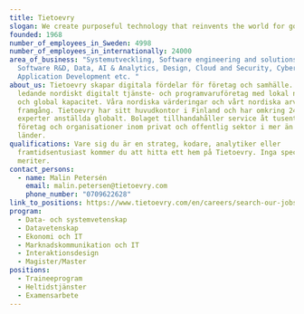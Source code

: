```yaml
---
title: Tietoevry
slogan: We create purposeful technology that reinvents the world for good.
founded: 1968
number_of_employees_in_Sweden: 4998
number_of_employees_in_internationally: 24000
area_of_business: "Systemutveckling, Software engineering and solutions,
  Software R&D, Data, AI & Analytics, Design, Cloud and Security, Cybersecurity,
  Application Development etc. "
about_us: Tietoevry skapar digitala fördelar för företag och samhälle. Vi är ett
  ledande nordiskt digitalt tjänste- och programvaruföretag med lokal närvaro
  och global kapacitet. Våra nordiska värderingar och vårt nordiska arv styr vår
  framgång. Tietoevry har sitt huvudkontor i Finland och har omkring 24 000
  experter anställda globalt. Bolaget tillhandahåller service åt tusentals
  företag och organisationer inom privat och offentlig sektor i mer än 90
  länder.
qualifications: Vare sig du är en strateg, kodare, analytiker eller
  framtidsentusiast kommer du att hitta ett hem på Tietoevry. Inga specifika
  meriter.
contact_persons:
  - name: Malin Petersén
    email: malin.petersen@tietoevry.com
    phone_number: "0709622628"
link_to_positions: https://www.tietoevry.com/en/careers/search-our-jobs/?area=&country=Sweden&city=&q=
program:
  - Data- och systemvetenskap
  - Datavetenskap
  - Ekonomi och IT
  - Marknadskommunikation och IT
  - Interaktionsdesign
  - Magister/Master
positions:
  - Traineeprogram
  - Heltidstjänster
  - Examensarbete
---
```

